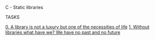 C - Static libraries


TASKS


[0. A library is not a luxury but one of the necessities of life](libmy.a)
[1. Without libraries what have we? We have no past and no future](create_static_lib.sh)

